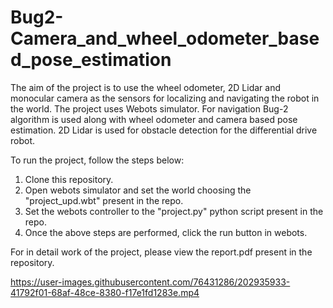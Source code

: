 # Bug2-Camera_and_wheel_odometer_based_pose_estimation
The aim of the project is to use the wheel odometer, 2D Lidar and monocular camera as the sensors for localizing and navigating the robot in the world. The project uses Webots simulator. For navigation Bug-2 algorithm is used along with wheel odometer and camera based pose estimation.
2D Lidar is used for obstacle detection for the differential drive robot.

To run the project, follow the steps below:
  1. Clone this repository.  
  2. Open webots simulator and set the world choosing the "project_upd.wbt" present in the repo.
  3. Set the webots controller to the "project.py" python script present in the repo.
  4. Once the above steps are performed, click the run button in webots.

For in detail work of the project, please view the report.pdf present in the repository.


https://user-images.githubusercontent.com/76431286/202935933-41792f01-68af-48ce-8380-f17e1fd1283e.mp4


